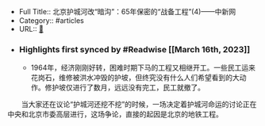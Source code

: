 - Full Title:: 北京护城河改“暗沟”：65年保密的“战备工程”(4)——中新网
- Category:: #articles
- URL:: [🔗](http://www.chinanews.com.cn/cul/news/2010/02-23/2133149.shtml)
- ### Highlights first synced by #Readwise [[March 16th, 2023]]
    - 1964年，经济刚刚好转，困难时期下马的工程又相继开工。一些民工运来花岗石，维修被洪水冲毁的护坡，但终究没有什么人们希望看到的大动作。修护坡仅进行了数月，远远没有完工，民工就撤了。


　　当大家还在议论“护城河还挖不挖”的时候，一场决定着护城河命运的讨论正在中央和北京市委高层进行，这场争论，直接的起因是北京的地铁工程。
